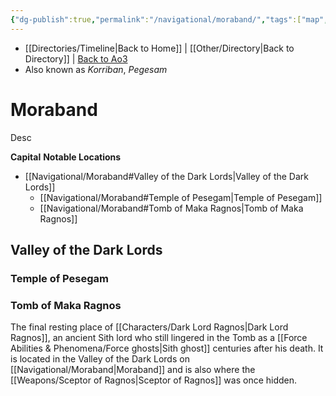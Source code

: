 ```yaml
---
{"dg-publish":true,"permalink":"/navigational/moraband/","tags":["map","outerrim","esstran","unfinished","planet"],"dgHomeLink":false}
---
```


- [[Directories/Timeline\|Back to Home]] | [[Other/Directory\|Back to Directory]] | [Back to Ao3](https://archiveofourown.org/works/19334440/chapters/45992584)
- Also known as *Korriban*, *Pegesam*

# Moraband
Desc

**Capital**
**Notable Locations**
- [[Navigational/Moraband#Valley of the Dark Lords\|Valley of the Dark Lords]]
	- [[Navigational/Moraband#Temple of Pesegam\|Temple of Pesegam]]
	- [[Navigational/Moraband#Tomb of Maka Ragnos\|Tomb of Maka Ragnos]] 

## Valley of the Dark Lords



### Temple of Pesegam


### Tomb of Maka Ragnos
The final resting place of [[Characters/Dark Lord Ragnos\|Dark Lord Ragnos]], an ancient Sith lord who still lingered in the Tomb as a [[Force Abilities & Phenomena/Force ghosts\|Sith ghost]] centuries after his death. It is located in the Valley of the Dark Lords on [[Navigational/Moraband\|Moraband]] and is also where the [[Weapons/Sceptor of Ragnos\|Sceptor of Ragnos]] was once hidden. 

